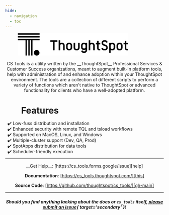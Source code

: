 ```yaml
---
hide:
  - navigation
  - toc
---
```


<style>
  /* Hide the "Edit on Github" button and paragraph header link */
  .md-content__button { display: none; }
  .md-typeset .headerlink { display: none; }
  /* Skinny down and center the page */
  .md-content { max-width: 75%; margin: auto; }
  /* Indent Features list, replace bullet point with check mark */
  #features { margin-bottom: 0; margin-left: 10%; }
  .md-typeset ul { margin-left: 10%; }
  ::marker { content: "✔️ "; }
</style>

<figure><img src="assets/logo_black.svg" width="350"/></figure>

<center>
CS Tools is a utility written by the __ThoughtSpot__ Professional Services & Customer
Success organizations, meant to augment built-in platform tools, help with
administration of and enhance adoption within your ThoughtSpot environment. The tools
are a collection of different scripts to perform a variety of functions which aren't
native to ThoughtSpot or advanced functionality for clients who have a well-adopted
platform.
</center>

# Features

- Low-fuss distribution and installation
- Enhanced security with remote TQL and tsload workflows
- Supported on MacOS, Linux, and Windows
- Multiple-cluster support (Dev, QA, Prod)
- SpotApps distribution for data tools
- Scheduler-friendly execution

---

<center>
__Get Help__: [https://cs_tools.forms.google/issue][help]

__Documentation__: [https://cs_tools.thoughtspot.com/][this]

__Source Code__: [https://github.com/thoughtspot/cs_tools/][gh-main]

---

##### *Should you find anything lacking about the docs or* `cs_tools` *itself, [please submit an issue][gh-issue]{ target='secondary' }!*
</center>

[help]: https://forms.gle/sh6hyBSS2mnrwWCa9
[this]: https://thoughtspot.github.io/cs_tools/
[gh-main]: https://github.com/thoughtspot/cs_tools/
[gh-issue]: https://github.com/thoughtspot/cs_tools/issues/new
